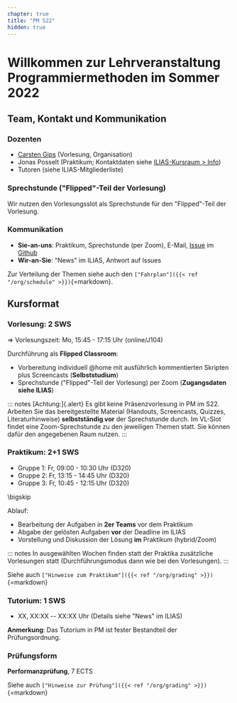 ```yaml
---
chapter: true
title: "PM S22"
hidden: true
---
```



# Willkommen zur Lehrveranstaltung Programmiermethoden im Sommer 2022

## Team, Kontakt und Kommunikation

### Dozenten

-   [Carsten Gips](https://www.fh-bielefeld.de/minden/ueber-uns/personenverzeichnis/carsten-gips) (Vorlesung, Organisation)
-   Jonas Posselt (Praktikum; Kontaktdaten siehe [ILIAS-Kursraum > Info](https://www.fh-bielefeld.de/elearning/ilias.php?ref_id=1015325&cmdClass=ilinfoscreengui&cmd=showSummary&cmdNode=wr:ls:er&baseClass=ilrepositorygui#after_tabs))
-   Tutoren (siehe ILIAS-Mitgliederliste)

### Sprechstunde ("Flipped"-Teil der Vorlesung)

Wir nutzen den Vorlesungsslot als Sprechstunde für den "Flipped"-Teil der Vorlesung.

### Kommunikation

-   **Sie-an-uns**: Praktikum, Sprechstunde (per Zoom), E-Mail,
    [Issue](https://github.com/PM-Dungeon/PM-Lecture/issues/new/choose) im
    [Github](https://github.com/PM-Dungeon/PM-Lecture)
-   **Wir-an-Sie**: "News" im ILIAS, Antwort auf Issues

Zur Verteilung der Themen siehe auch den `["Fahrplan"]({{< ref "/org/schedule" >}})`{=markdown}.


## Kursformat

### Vorlesung: 2 SWS

=> Vorlesungszeit: Mo, 15:45 - 17:15 Uhr (online/J104)

Durchführung als **Flipped Classroom**:
*   Vorbereitung individuell \@home mit ausführlich kommentierten Skripten plus
    Screencasts (**Selbststudium**)
*   Sprechstunde ("Flipped"-Teil der Vorlesung) per Zoom (**Zugangsdaten siehe ILIAS**)

::: notes
[Achtung:]{.alert} Es gibt keine Präsenzvorlesung in PM im S22. Arbeiten Sie das
bereitgestellte Material (Handouts, Screencasts, Quizzes, Literaturhinweise)
**selbstständig vor** der Sprechstunde durch. Im VL-Slot findet eine Zoom-Sprechstunde
zu den jeweiligen Themen statt. Sie können dafür den angegebenen Raum nutzen.
:::

### Praktikum: 2+1 SWS

*   Gruppe 1: Fr, 09:00 - 10:30 Uhr (D320)
*   Gruppe 2: Fr, 13:15 - 14:45 Uhr (D320)
*   Gruppe 3: Fr, 10:45 - 12:15 Uhr (D320)

\bigskip

Ablauf:
-   Bearbeitung der Aufgaben in **2er Teams** vor dem Praktikum
-   Abgabe der gelösten Aufgaben **vor** der Deadline im ILIAS
-   Vorstellung und Diskussion der Lösung **im** Praktikum (hybrid/Zoom)

::: notes
In ausgewählten Wochen finden statt der Praktika zusätzliche Vorlesungen statt
(Durchführungsmodus dann wie bei den Vorlesungen).
:::

Siehe auch `["Hinweise zum Praktikum"]({{< ref "/org/grading" >}})`{=markdown}

### Tutorium: 1 SWS

-   XX, XX:XX -- XX:XX Uhr (Details siehe "News" im ILIAS)

**Anmerkung**: Das Tutorium in PM ist fester Bestandteil der Prüfungsordnung.

### Prüfungsform

**Performanzprüfung**, 7 ECTS

Siehe auch `["Hinweise zur Prüfung"]({{< ref "/org/grading" >}})`{=markdown}
